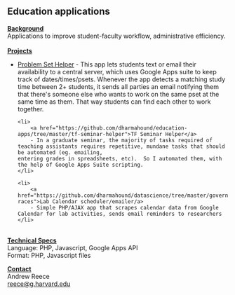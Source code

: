 <h2>Education applications</h2>

<u><b>Background</b></u>
<br />
Applications to improve student-faculty workflow, administrative
efficiency.  
<br />
<b><u>Projects</u></b>
<ul>
	<li>
		<a href="https://github.com/dharmahound/education-apps/tree/master/pset-helper">Problem Set Helper</a>
		- This app lets students text or email their availability to a central server, which uses
	Google Apps suite to keep track of dates/times/psets.  Whenever the app detects a matching 
	study time between 2+ students, it sends all parties an email notifying them that there's someone
	else who wants to work on the same pset at the same time as them.  That way students can find
	each other to work together.
	</li>

	<li>
		<a href="https://github.com/dharmahound/education-apps/tree/master/tf-seminar-helper">TF Seminar Helper</a>
		- In a graduate seminar, the majority of tasks required of teaching assistants requires repetitive, mundane tasks that should be automated (eg. emailing,
	entering grades in spreadsheets, etc).  So I automated them, with the help of Google Apps Suite scripting.
	</li>

	<li>
		<a href="https://github.com/dharmahound/datascience/tree/master/governor-races">Lab Calendar scheduler/emailer/a>
		- Simple PHP/AJAX app that scrapes calendar data from Google Calendar for lab activities, sends email reminders to researchers
	</li>
</ul>
<br />
<b><u>Technical Specs</u></b>
<br />
Language: PHP, Javascript, Google Apps API
<br />
Format: PHP, Javascript files

<b><u>Contact</u></b>
<br />
Andrew Reece
<br />
<a href="mailto:reece@g.harvard.edu">reece@g.harvard.edu</a>